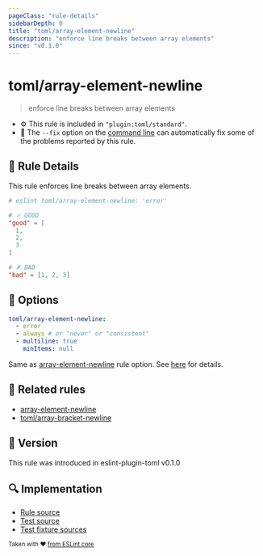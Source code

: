 ```yaml
---
pageClass: "rule-details"
sidebarDepth: 0
title: "toml/array-element-newline"
description: "enforce line breaks between array elements"
since: "v0.1.0"
---
```


# toml/array-element-newline

> enforce line breaks between array elements

- :gear: This rule is included in `"plugin:toml/standard"`.
- :wrench: The `--fix` option on the [command line](https://eslint.org/docs/user-guide/command-line-interface#fixing-problems) can automatically fix some of the problems reported by this rule.

## :book: Rule Details

This rule enforces line breaks between array elements.

<eslint-code-block fix>

<!-- eslint-skip -->

```toml
# eslint toml/array-element-newline: 'error'

# ✓ GOOD
"good" = [
  1,
  2,
  3
]

# ✗ BAD
"bad" = [1, 2, 3]
```

</eslint-code-block>

## :wrench: Options

```yaml
toml/array-element-newline:
  - error
  - always # or "never" or "consistent"
  - multiline: true
    minItems: null
```

Same as [array-element-newline] rule option. See [here](https://eslint.org/docs/rules/array-element-newline#options) for details.

## :couple: Related rules

- [array-element-newline]
- [toml/array-bracket-newline]

[array-element-newline]: https://eslint.org/docs/rules/array-element-newline
[toml/array-bracket-newline]: ./array-bracket-newline.md

## :rocket: Version

This rule was introduced in eslint-plugin-toml v0.1.0

## :mag: Implementation

- [Rule source](https://github.com/ota-meshi/eslint-plugin-toml/blob/main/src/rules/array-element-newline.ts)
- [Test source](https://github.com/ota-meshi/eslint-plugin-toml/blob/main/tests/src/rules/array-element-newline.ts)
- [Test fixture sources](https://github.com/ota-meshi/eslint-plugin-toml/tree/main/tests/fixtures/rules/array-element-newline)

<sup>Taken with ❤️ [from ESLint core](https://eslint.org/docs/rules/array-element-newline)</sup>
